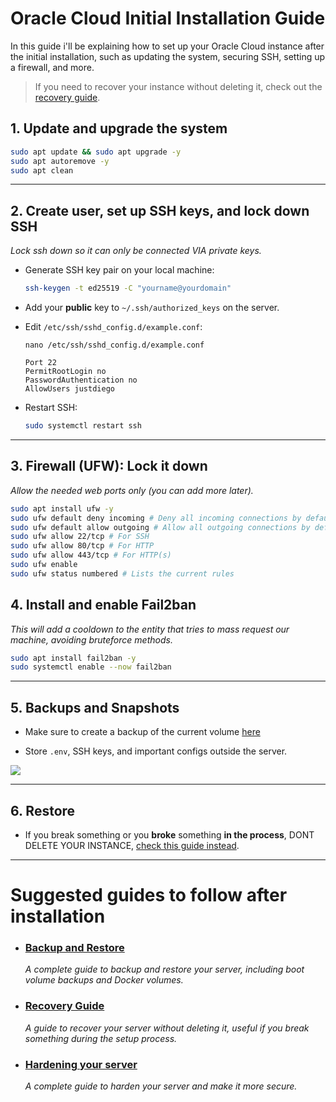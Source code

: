 # Oracle Cloud Initial Installation Guide

In this guide i'll be explaining how to set up your Oracle Cloud instance after the initial installation, such as updating the system, securing SSH, setting up a firewall, and more.

> If you need to recover your instance without deleting it, check out the [recovery guide](recovery.md).

## 1. Update and upgrade the system

```bash
sudo apt update && sudo apt upgrade -y
sudo apt autoremove -y
sudo apt clean
```

----------

## 2. Create user, set up SSH keys, and lock down SSH
*Lock ssh down so it can only be connected VIA private keys.*

-   Generate SSH key pair on your local machine:
    
    ```bash
    ssh-keygen -t ed25519 -C "yourname@yourdomain"
    
    ```
    
-   Add your **public** key to `~/.ssh/authorized_keys` on the server.
    
-   Edit `/etc/ssh/sshd_config.d/example.conf`:
    ```
    nano /etc/ssh/sshd_config.d/example.conf
    ```    

    ```
    Port 22
    PermitRootLogin no
    PasswordAuthentication no
    AllowUsers justdiego
    
    ```
    
-   Restart SSH:
    
    ```bash
    sudo systemctl restart ssh
    ```
    

----------

## 3. Firewall (UFW): Lock it down

*Allow the needed web ports only (you can add more later).*

```bash
sudo apt install ufw -y
sudo ufw default deny incoming # Deny all incoming connections by default
sudo ufw default allow outgoing # Allow all outgoing connections by default
sudo ufw allow 22/tcp # For SSH
sudo ufw allow 80/tcp # For HTTP
sudo ufw allow 443/tcp # For HTTP(s)
sudo ufw enable
sudo ufw status numbered # Lists the current rules
```


## 4. Install and enable Fail2ban

*This will add a cooldown to the entity that tries to mass request our machine, avoiding bruteforce methods.*

```bash
sudo apt install fail2ban -y
sudo systemctl enable --now fail2ban
```
----------


## 5. Backups and Snapshots

-   Make sure to create a backup of the current volume [here](https://cloud.oracle.com/compute/instances) 
    
-   Store `.env`, SSH keys, and important configs outside the server.

![](https://imgur.com/jSEO16t.png)
    

----------

## 6. Restore

-   If you break something or you **broke** something **in the process**, DONT DELETE YOUR INSTANCE, [check this guide instead](./guides/initial-setup/README.md).
    
----------

# Suggested guides to follow after installation
- ### [Backup and Restore](../infrastructure/backup-recovery/backup.md)
    *A complete guide to backup and restore your server, including boot volume backups and Docker volumes.*

- ### [Recovery Guide](../infrastructure/backup-recovery/recovery.md)
    *A guide to recover your server without deleting it, useful if you break something during the setup process.*

- ### [Hardening your server](security-hardening.md)
    *A complete guide to harden your server and make it more secure.*
